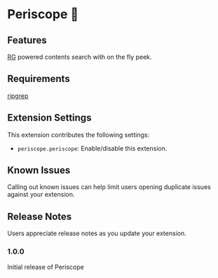 # Periscope 🔭

## Features

[RG](https://github.com/BurntSushi/ripgrep) powered contents search with on the fly peek.

## Requirements

[ripgrep]( https://github.com/BurntSushi/ripgrep#installation )

## Extension Settings

This extension contributes the following settings:

* `periscope.periscope`: Enable/disable this extension.

## Known Issues

Calling out known issues can help limit users opening duplicate issues against your extension.

## Release Notes

Users appreciate release notes as you update your extension.

### 1.0.0

Initial release of Periscope
